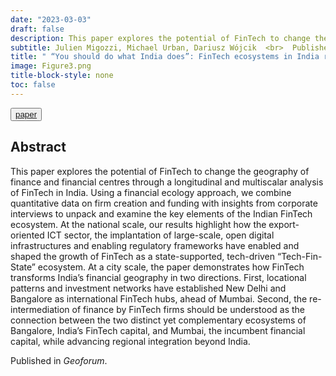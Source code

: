 ```yaml
---
date: "2023-03-03"
draft: false
description: This paper explores the potential of FinTech to change the geography of finance and financial centres through a longitudinal and multiscalar analysis of FinTech in India. Using a financial ecology approach and a mixed-method framework, we document Bangalore’s emergence as India’s FinTech capital and the rise of New Delhi, demonstrate how Mumbai and Bangalore structure India’s financial geography as complementary ecosystemsm, and conceptualize FinTech in India as a “Tech-Fin-State” ecosystem.
subtitle: Julien Migozzi, Michael Urban, Dariusz Wójcik  <br>  Published in *Geoforum*
title: " “You should do what India does”: FinTech ecosystems in India reshaping the geography of finance"
image: Figure3.png
title-block-style: none
toc: false
---
```



<button type="button" class="btn btn-outline-success"><a href="https://doi.org/10.1016/j.geoforum.2023.103720">paper</a></button>

## Abstract

This paper explores the potential of FinTech to change the geography of finance and financial centres through a longitudinal and multiscalar analysis of FinTech in India. Using a financial ecology approach, we combine quantitative data on firm creation and funding with insights from corporate interviews to unpack and examine the key elements of the Indian FinTech ecosystem. At the national scale, our results highlight how the export-oriented ICT sector, the implantation of large-scale, open digital infrastructures and enabling regulatory frameworks have enabled and shaped the growth of FinTech as a state-supported, tech-driven “Tech-Fin-State” ecosystem. At a city scale, the paper demonstrates how FinTech transforms India’s financial geography in two directions. First, locational patterns and investment networks have established New Delhi and Bangalore as international FinTech hubs, ahead of Mumbai. Second, the re-intermediation of finance by FinTech firms should be understood as the connection between the two distinct yet complementary ecosystems of Bangalore, India’s FinTech capital, and Mumbai, the incumbent financial capital, while advancing regional integration beyond India.


Published in *Geoforum*.
